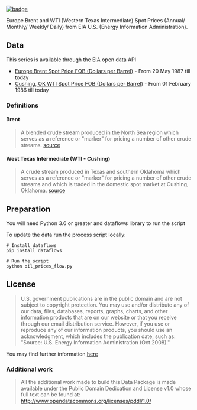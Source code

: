 <a className="gh-badge" href="https://datahub.io/core/oil-prices"><img src="https://badgen.net/badge/icon/View%20on%20datahub.io/orange?icon=https://datahub.io/datahub-cube-badge-icon.svg&label&scale=1.25" alt="badge" /></a>

Europe Brent and WTI (Western Texas Intermediate) Spot Prices (Annual/ Monthly/ Weekly/ Daily) from EIA U.S. (Energy Information Administration).

## Data

This series is available through the EIA open data API

- [Europe Brent Spot Price FOB (Dollars per Barrel)](https://www.eia.gov/dnav/pet/hist/RBRTEd.htm) - From 20 May 1987 till today
- [Cushing, OK WTI Spot Price FOB (Dollars per Barrel)](https://www.eia.gov/dnav/pet/hist/RWTCD.htm) - From 01 February 1986 till today

### Definitions

#### Brent
> A blended crude stream produced in the North Sea region which serves as a reference or "marker" for pricing a number of other crude streams.
[source](https://www.eia.gov/dnav/pet/TblDefs/pet_pri_spt_tbldef2.asp)

#### West Texas Intermediate (WTI - Cushing)
> A crude stream produced in Texas and southern Oklahoma which serves as a reference or "marker" for pricing a number of other crude streams and which is traded in the domestic spot market at Cushing, Oklahoma.
[source](https://www.eia.gov/dnav/pet/TblDefs/pet_pri_spt_tbldef2.asp)

## Preparation

You will need Python 3.6 or greater and dataflows library to run the script

To update the data run the process script locally:

```
# Install dataflows
pip install dataflows

# Run the script
python oil_prices_flow.py
```

## License

> U.S. government publications are in the public domain and are not subject to copyright protection. You may use and/or distribute any of our data, files, databases, reports, graphs, charts, and other information products that are on our website or that you receive through our email distribution service. However, if you use or reproduce any of our information products, you should use an acknowledgment, which includes the publication date, such as: "Source: U.S. Energy Information Administration (Oct 2008)."

You may find further information [here](https://www.eia.gov/about/copyrights_reuse.cfm)

### Additional work

> All the additional work made to build this Data Package is made available under the Public Domain Dedication and License v1.0 whose full text can be found at: http://www.opendatacommons.org/licenses/pddl/1.0/
